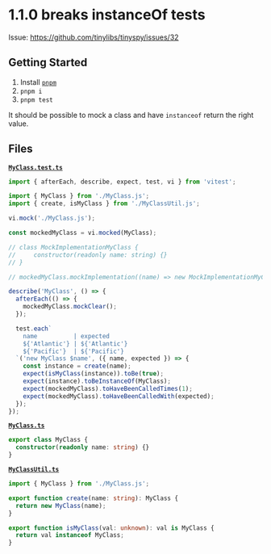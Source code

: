 # 1.1.0 breaks instanceOf tests

Issue: <https://github.com/tinylibs/tinyspy/issues/32>

## Getting Started

1.  Install [`pnpm`](https://pnppm.io)
1.  `pnpm i`
1.  `pnpm test`

It should be possible to mock a class and have `instanceof` return the right value.

## Files

**[`MyClass.test.ts`](./src/MyClass.test.ts)**

<!--- @@inject: ./src/MyClass.test.ts --->

```ts
import { afterEach, describe, expect, test, vi } from 'vitest';

import { MyClass } from './MyClass.js';
import { create, isMyClass } from './MyClassUtil.js';

vi.mock('./MyClass.js');

const mockedMyClass = vi.mocked(MyClass);

// class MockImplementationMyClass {
//     constructor(readonly name: string) {}
// }

// mockedMyClass.mockImplementation((name) => new MockImplementationMyClass(name));

describe('MyClass', () => {
  afterEach(() => {
    mockedMyClass.mockClear();
  });

  test.each`
    name          | expected
    ${'Atlantic'} | ${'Atlantic'}
    ${'Pacific'}  | ${'Pacific'}
  `('new MyClass $name', ({ name, expected }) => {
    const instance = create(name);
    expect(isMyClass(instance)).toBe(true);
    expect(instance).toBeInstanceOf(MyClass);
    expect(mockedMyClass).toHaveBeenCalledTimes(1);
    expect(mockedMyClass).toHaveBeenCalledWith(expected);
  });
});
```

<!--- @@inject-end: ./src/MyClass.test.ts --->

**[`MyClass.ts`](./src/MyClass.ts)**

<!--- @@inject: ./src/MyClass.ts --->

```ts
export class MyClass {
  constructor(readonly name: string) {}
}
```

<!--- @@inject-end: ./src/MyClass.ts --->

**[`MyClassUtil.ts`](./src/MyClassUtil.ts)**

<!--- @@inject: ./src/MyClassUtil.ts --->

```ts
import { MyClass } from './MyClass.js';

export function create(name: string): MyClass {
  return new MyClass(name);
}

export function isMyClass(val: unknown): val is MyClass {
  return val instanceof MyClass;
}
```

<!--- @@inject-end: ./src/MyClassUtil.ts --->

<!---
cspell:dictionaries typescript
--->
